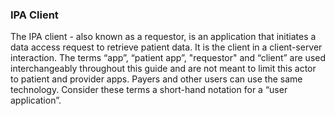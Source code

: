 ### IPA Client

The IPA client - also known as a requestor, is an application that initiates a data access request to retrieve patient data. It is the client in a client-server interaction. The terms “app”, “patient app”, "requestor" and “client” are used interchangeably throughout this guide and are not meant to limit this actor to patient and provider apps. Payers and other users can use the same technology. Consider these terms a short-hand notation for a “user application”.